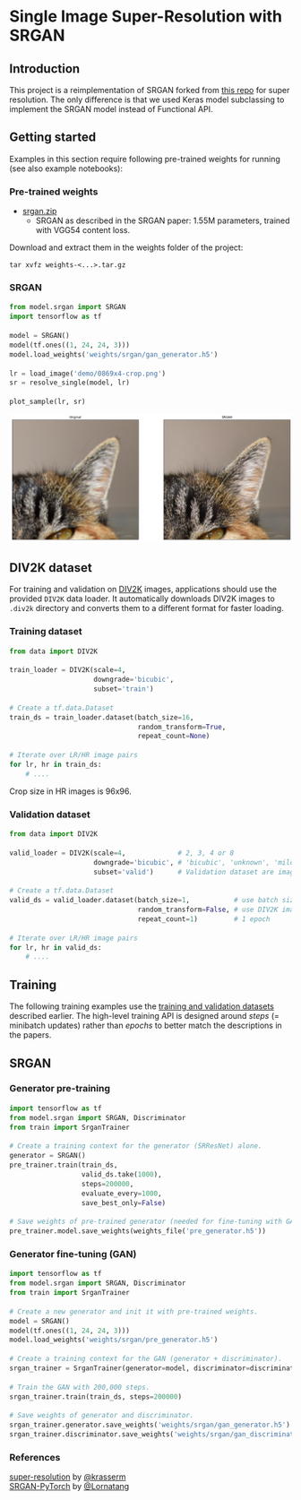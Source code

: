 # Single Image Super-Resolution with SRGAN

## Introduction

This project is a reimplementation of SRGAN forked from [this repo](https://krasserm.github.io/2019/09/04/super-resolution/) for super resolution. The only difference is that we used Keras model subclassing to implement the SRGAN model instead of Functional API.

## Getting started 

Examples in this section require following pre-trained weights for running (see also example notebooks):  

### Pre-trained weights

- [srgan.zip](https://drive.google.com/file/d/1tYkYCiWIHtEBFJSoQLmMY5msdtd_CkKL/view?usp=sharing)
    - SRGAN as described in the SRGAN paper: 1.55M parameters, trained with VGG54 content loss.
    
Download and extract them in the weights folder of the project:

    tar xvfz weights-<...>.tar.gz

### SRGAN

```python
from model.srgan import SRGAN
import tensorflow as tf

model = SRGAN()
model(tf.ones((1, 24, 24, 3)))
model.load_weights('weights/srgan/gan_generator.h5')

lr = load_image('demo/0869x4-crop.png')
sr = resolve_single(model, lr)

plot_sample(lr, sr)
```

![result-srgan](results/srgan.png)

## DIV2K dataset

For training and validation on [DIV2K](https://data.vision.ee.ethz.ch/cvl/DIV2K/) images, applications should use the 
provided `DIV2K` data loader. It automatically downloads DIV2K images to `.div2k` directory and converts them to a 
different format for faster loading.

### Training dataset

```python
from data import DIV2K

train_loader = DIV2K(scale=4,
                     downgrade='bicubic', 
                     subset='train')
                     
# Create a tf.data.Dataset          
train_ds = train_loader.dataset(batch_size=16,     
                                random_transform=True,
                                repeat_count=None)

# Iterate over LR/HR image pairs                                
for lr, hr in train_ds:
    # .... 
```

Crop size in HR images is 96x96. 

### Validation dataset

```python
from data import DIV2K

valid_loader = DIV2K(scale=4,             # 2, 3, 4 or 8
                     downgrade='bicubic', # 'bicubic', 'unknown', 'mild' or 'difficult' 
                     subset='valid')      # Validation dataset are images 801 - 900
                     
# Create a tf.data.Dataset          
valid_ds = valid_loader.dataset(batch_size=1,           # use batch size of 1 as DIV2K images have different size
                                random_transform=False, # use DIV2K images in original size 
                                repeat_count=1)         # 1 epoch
                                
# Iterate over LR/HR image pairs                                
for lr, hr in valid_ds:
    # ....                                 
```

## Training 

The following training examples use the [training and validation datasets](#div2k-dataset) described earlier. The high-level 
training API is designed around *steps* (= minibatch updates) rather than *epochs* to better match the descriptions in the 
papers.

## SRGAN

### Generator pre-training

```python
import tensorflow as tf
from model.srgan import SRGAN, Discriminator
from train import SrganTrainer

# Create a training context for the generator (SRResNet) alone.
generator = SRGAN()
pre_trainer.train(train_ds,
                  valid_ds.take(1000),
                  steps=200000, 
                  evaluate_every=1000, 
                  save_best_only=False)

# Save weights of pre-trained generator (needed for fine-tuning with GAN).
pre_trainer.model.save_weights(weights_file('pre_generator.h5'))
```

### Generator fine-tuning (GAN)

```python
import tensorflow as tf
from model.srgan import SRGAN, Discriminator
from train import SrganTrainer

# Create a new generator and init it with pre-trained weights.
model = SRGAN()
model(tf.ones((1, 24, 24, 3)))
model.load_weights('weights/srgan/pre_generator.h5')

# Create a training context for the GAN (generator + discriminator).
srgan_trainer = SrganTrainer(generator=model, discriminator=discriminator)

# Train the GAN with 200,000 steps.
srgan_trainer.train(train_ds, steps=200000)

# Save weights of generator and discriminator.
srgan_trainer.generator.save_weights('weights/srgan/gan_generator.h5')
srgan_trainer.discriminator.save_weights('weights/srgan/gan_discriminator.h5')
```
### References
[super-resolution](https://github.com/krasserm/super-resolution) by [@krasserm](https://github.com/krasserm)<br>
[SRGAN-PyTorch](https://github.com/Lornatang/SRGAN-PyTorch) by [@Lornatang](https://github.com/Lornatang)